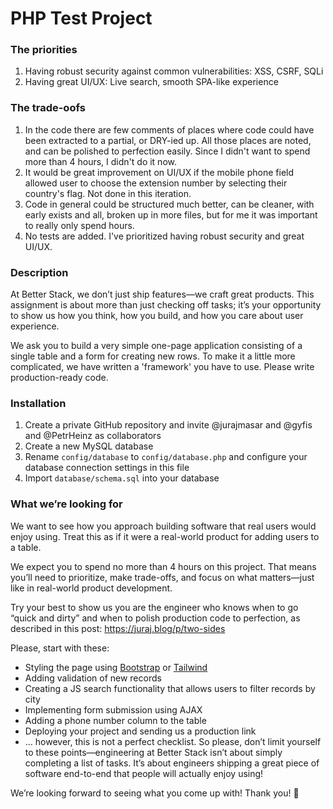 # PHP Test Project

### The priorities
1. Having robust security against common vulnerabilities: XSS, CSRF, SQLi
2. Having great UI/UX: Live search, smooth SPA-like experience

### The trade-oofs
1. In the code there are few comments of places where code could have been extracted to a partial, or DRY-ied up. All those places are noted, and can be polished to perfection easily. Since I didn't want to spend more than 4 hours, I didn't do it now.
2. It would be great improvement on UI/UX if the mobile phone field allowed user to choose the extension number by selecting their country's flag. Not done in this iteration.
3. Code in general could be structured much better, can be cleaner, with early exists and all, broken up in more files, but for me it was important to really only spend hours.
4. No tests are added. I've prioritized having robust security and great UI/UX.

### Description
At Better Stack, we don’t just ship features—we craft great products. This assignment is about more than just checking off tasks; it’s your opportunity to show us how you think, how you build, and how you care about user experience.

We ask you to build a very simple one-page application consisting of a single table and a form for creating new rows. To make it a little more complicated, we have written a 'framework' you have to use. Please write production-ready code.


### Installation
1. Create a private GitHub repository and invite @jurajmasar and @gyfis and @PetrHeinz as collaborators
2. Create a new MySQL database
3. Rename `config/database` to `config/database.php` and configure your database connection settings in this file
4. Import `database/schema.sql` into your database

### What we’re looking for
We want to see how you approach building software that real users would enjoy using. Treat this as if it were a real-world product for adding users to a table. 

We expect you to spend no more than 4 hours on this project. That means you’ll need to prioritize, make trade-offs, and focus on what matters—just like in real-world product development. 

Try your best to show us you are the engineer who knows when to go “quick and dirty” and when to polish production code to perfection, as described in this post: https://juraj.blog/p/two-sides

Please, start with these:
  * Styling the page using [Bootstrap](http://getbootstrap.com/) or [Tailwind](https://tailwindcss.com/)
  * Adding validation of new records
  * Creating a JS search functionality that allows users to filter records by city
  * Implementing form submission using AJAX
  * Adding a phone number column to the table
  * Deploying your project and sending us a production link
  * … however, this is not a perfect checklist. So please, don’t limit yourself to these points—engineering at Better Stack isn’t about simply completing a list of tasks. It’s about engineers shipping a great piece of software end-to-end that people will actually enjoy using!

We’re looking forward to seeing what you come up with!
Thank you! 🙏
